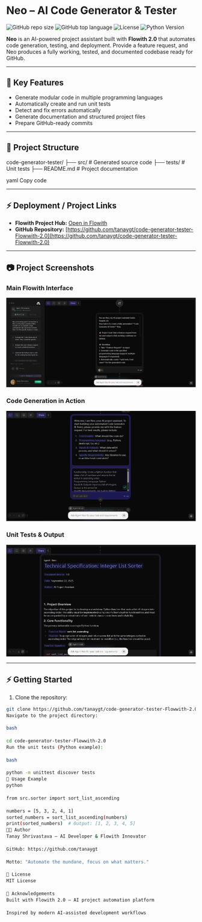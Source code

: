 # Neo – AI Code Generator & Tester

![GitHub repo size](https://img.shields.io/github/repo-size/tanaygt/code-generator-tester-Flowwith-2.0)
![GitHub top language](https://img.shields.io/github/languages/top/tanaygt/code-generator-tester-Flowwith-2.0)
![License](https://img.shields.io/github/license/tanaygt/code-generator-tester-Flowwith-2.0)
![Python Version](https://img.shields.io/badge/python-3.11-blue)

**Neo** is an AI-powered project assistant built with **Flowith 2.0** that automates code generation, testing, and deployment. Provide a feature request, and Neo produces a fully working, tested, and documented codebase ready for GitHub.

---

## 🚀 Key Features
- Generate modular code in multiple programming languages  
- Automatically create and run unit tests  
- Detect and fix errors automatically  
- Generate documentation and structured project files  
- Prepare GitHub-ready commits  

---

## 📂 Project Structure
code-generator-tester/
├── src/ # Generated source code
├── tests/ # Unit tests
├── README.md # Project documentation

yaml
Copy code

---

## ⚡ Deployment / Project Links

- **Flowith Project Hub:** [Open in Flowith](https://flowith.io/conv/8dcd42ad-5015-4a3e-b97d-252131002785?U2FsdGVkX19o/mAkBiwHY26XiGWoo0QYlhw5nl3a7J4YpPPeIZzXM+hYr74uIBvNPQCuaijqhK0cK/dcYhwnhA==)  
- **GitHub Repository:** [https://github.com/tanaygt/code-generator-tester-Flowwith-2.0](https://github.com/tanaygt/code-generator-tester-Flowwith-2.0)

---

## 📷 Project Screenshots

### Main Flowith Interface
![Flowith Interface](https://github.com/tanaygt/code-generator-tester-Flowwith-2.0/blob/main/Screenshot%202025-09-22%20232223.png)

### Code Generation in Action
![Code Generation](https://github.com/tanaygt/code-generator-tester-Flowwith-2.0/blob/main/Screenshot%202025-09-22%20232236.png)

### Unit Tests & Output
![Unit Tests](https://github.com/tanaygt/code-generator-tester-Flowwith-2.0/blob/main/Screenshot%202025-09-22%20232304.png)

---

## ⚡ Getting Started

1. Clone the repository:
```bash
git clone https://github.com/tanaygt/code-generator-tester-Flowwith-2.0.git
Navigate to the project directory:

bash

cd code-generator-tester-Flowwith-2.0
Run the unit tests (Python example):

bash

python -m unittest discover tests
📝 Usage Example
python

from src.sorter import sort_list_ascending

numbers = [5, 3, 2, 4, 1]
sorted_numbers = sort_list_ascending(numbers)
print(sorted_numbers)  # Output: [1, 2, 3, 4, 5]
👨‍💻 Author
Tanay Shrivastava – AI Developer & Flowith Innovator

GitHub: https://github.com/tanaygt

Motto: "Automate the mundane, focus on what matters."

📄 License
MIT License

🙏 Acknowledgements
Built with Flowith 2.0 – AI project automation platform

Inspired by modern AI-assisted development workflows

